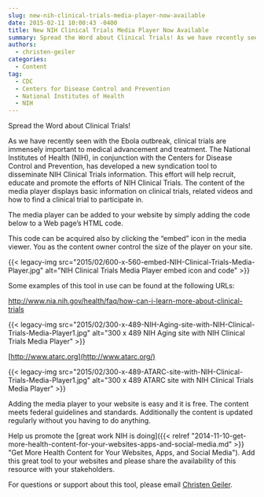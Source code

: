 ```yaml
---
slug: new-nih-clinical-trials-media-player-now-available
date: 2015-02-11 10:00:43 -0400
title: New NIH Clinical Trials Media Player Now Available
summary: Spread the Word about Clinical Trials! As we have recently seen with the Ebola outbreak, clinical trials are immensely important to medical advancement and treatment. The National Institutes of Health (NIH), in conjunction with the Centers for Disease Control and Prevention, has developed a new syndication tool to disseminate NIH Clinical Trials information. This effort
authors:
  - christen-geiler
categories:
  - Content
tag:
  - CDC
  - Centers for Disease Control and Prevention
  - National Institutes of Health
  - NIH
---
```


Spread the Word about Clinical Trials!

As we have recently seen with the Ebola outbreak, clinical trials are immensely important to medical advancement and treatment. The National Institutes of Health (NIH), in conjunction with the Centers for Disease Control and Prevention, has developed a new syndication tool to disseminate NIH Clinical Trials information. This effort will help recruit, educate and promote the efforts of NIH Clinical Trials. The content of the media player displays basic information on clinical trials, related videos and how to find a clinical trial to participate in.

The media player can be added to your website by simply adding the code below to a Web page&#8217;s HTML code.

<blockquote class="guarantee">
  <p>
    <div class=&#8221;media-viewer&#8221; data-header-text=&#8221;NIH Clinical Research Trials and You&#8221; data-module-type=&#8221;media-viewer&#8221; data-content-id=&#8221;121367&#8243; data-content-tags=&#8221;&#8221; data-sort-field=&#8221;&#8221;></div>
  </p>
</blockquote>

This code can be acquired also by clicking the “embed” icon in the media viewer. You as the content owner control the size of the player on your site.

{{< legacy-img src="2015/02/600-x-560-embed-NIH-Clinical-Trials-Media-Player.jpg" alt="NIH Clinical Trials Media Player embed icon and code" >}}

<div class="media-viewer">
</div>

Some examples of this tool in use can be found at the following URLs:

<http://www.nia.nih.gov/health/faq/how-can-i-learn-more-about-clinical-trials>

{{< legacy-img src="2015/02/300-x-489-NIH-Aging-site-with-NIH-Clinical-Trials-Media-Player1.jpg" alt="300 x 489 NIH Aging site with NIH Clinical Trials Media Player" >}}

[http://www.atarc.org](http://www.atarc.org/)

{{< legacy-img src="2015/02/300-x-489-ATARC-site-with-NIH-Clinical-Trials-Media-Player1.jpg" alt="300 x 489 ATARC site with NIH Clinical Trials Media Player" >}}

Adding the media player to your website is easy and it is free. The content meets federal guidelines and standards. Additionally the content is updated regularly without you having to do anything.

Help us promote the [great work NIH is doing]({{< relref "2014-11-10-get-more-health-content-for-your-websites-apps-and-social-media.md" >}} "Get More Health Content for Your Websites, Apps, and Social Media"). Add this great tool to your websites and please share the availability of this resource with your stakeholders.

For questions or support about this tool, please email [Christen Geiler](mailto:Christen.Geiler@nih.gov).